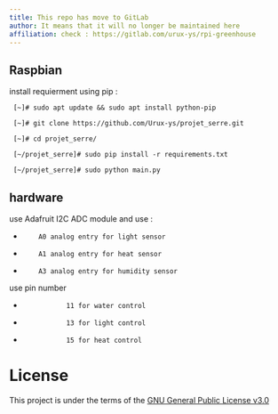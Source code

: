 ```yaml
---
title: This repo has move to GitLab
author: It means that it will no longer be maintained here
affiliation: check : https://gitlab.com/urux-ys/rpi-greenhouse
---
```


## Raspbian
  install requierment using pip :
   ```
    [~]# sudo apt update && sudo apt install python-pip

    [~]# git clone https://github.com/Urux-ys/projet_serre.git

    [~]# cd projet_serre/

    [~/projet_serre]# sudo pip install -r requirements.txt

    [~/projet_serre]# sudo python main.py
   ```
 
## hardware 

 use Adafruit I2C ADC module
 and use :
 *         A0 analog entry for light sensor
 *         A1 analog entry for heat sensor
 *         A3 analog entry for humidity sensor
 use pin number 
 *                11 for water control 
 *                13 for light control 
 *                15 for heat control  


# License 
This project is under the terms of the [GNU General Public License v3.0](https://www.gnu.org/licenses/gpl-3.0.en.html)

